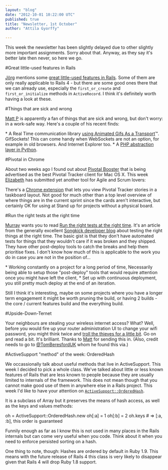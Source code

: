 ```yaml
---
layout: "blog"
date: "2012-10-01 10:22:00 UTC"
published: true
title: "Newsletter, 1st October"
author: "Attila Gyorffy"

---
```


This week the newsletter has been slightly delayed due to other slightly more important assignments. Sorry about that. Anyway, as they say it's better late then never, so here we go.  #Great little-used features in Rails  [Jörg](http://www.unboxedconsulting.com/people/joerg-diekmann) mentions some [great little-used features in Rails](http://blog.mitchcrowe.com/blog/2012/04/14/10-most-underused-activerecord-relation-methods). Some of them are only really applicable to Rails 4 - but there are some good ones there that we can already use, especially the `first_or_create` and `first_or_initialize` methods in `ActiveRecord`. I think it's definitely worth having a look at these.  #Things that are sick and wrong  [Matt P](http://www.unboxedconsulting.com/people/matt-peperell) is apparently a fan of things that are sick and wrong, but don't worry: in a work-safe way. Here's a couple of his recent finds:  \* A Real Time communication library [using Animated Gifs As a Transport](http://github.com/videlalvaro/gifsockets)™. GifSockets! This can come handy when WebSockets are not an option, for example in old browsers. And Internet Explorer too. \* A [PHP abstraction layer in Python](http://code.google.com/p/php-py/source/browse/trunk/src/php/php.py).  #Pivotal in Chrome  About two weeks ago I found out about [Pivotal Booster](http://pivotalbooster.com/) that is being advertised as the best Pivotal Tracker client for Mac OS X. This week [Elizabeth](http://www.unboxedconsulting.com/people/elizabeth-curson) has submitted yet another tool for Agile and Scrum lovers:  There's a [Chrome extension](http://chrome.google.com/webstore/detail/iegbkljacgfochoondhgibofiijnedjd) that lets you view Pivotal Tracker stories in a taskboard layout. Not good for much other than a top level overview of where things are in the current sprint since the cards aren't interactive, but certainly OK for using at Stand up for projects without a physical board.  #Run the right tests at the right time  [Murray](http://www.unboxedconsulting.com/people/murray-steele) wants you to read [Run the right tests at the right time](http://www.songkick.com/devblog/2012/09/27/run-the-right-tests-at-the-right-time/). It's an article from the generally excellent [Songkick developer blog](http://www.songkick.com/devblog/) about testing the right things at the right time. The basic gist is that they don't have automated tests for things that they wouldn't care if it was broken and they shipped. They have other post-deploy tools to catch the breaks and help them prioritise fixes. I don't know how much of this is applicable to the work you do in case you are not in the position of…  \* Working constantly on a project for a long period of time, Necessarily being able to setup those "post-deploy" tools that would require attention once you might have left the client, \* Set up with continuous deployment, you still pretty much deploy at the end of an iteration.  Still I think it's interesting, maybe on some projects where you have a longer term engagement it might be worth pruning the build, or having 2 builds - the core / current features build and the everything build.  #Upside-Down-Ternet  Your neighbours are stealing your wireless internet access? What? Well, before you would fire up your router administration UI to change your wifi password, you might think twice and [troll the thieves for a little bit](http://www.ex-parrot.com/pete/upside-down-ternet.html). Go on and read a bit. It's brilliant. Thanks to [Matt](http://www.unboxedconsulting.com/people/matt-frank) for sending this in. (Also, credit needs to go to [@TomBeresfordUK](http://twitter.com/TomBeresfordUK) whom he found this via.)  #ActiveSupport "method" of the week: OrderedHash  We occassionally talk about useful methods that live in ActiveSupport. This week I decided to pick a whole class. We've talked about little or less known features of Rails that are less known to people because they are usually limited to internals of the framework. This does not mean though that you cannot make good use of them in anywhere else in a Rails project. This week I'd like to have your attention on [`ActiveSupport::OrderedHash`](http://rubydoc.info/docs/rails/ActiveSupport/OrderedHash).  It is a subclass of Array but it preserves the means of hash access, as well as the keys and values methods:  oh = ActiveSupport::OrderedHash.new oh[:a] = 1 oh[:b] = 2 oh.keys # => [:a, :b], this order is guaranteed   Funnily enough as far as I know this is not used in many places in the Rails internals but can come very useful when you code. Think about it when you need to enforce persisted sorting on a hash.  One thing to note, though: Hashes are ordered by default in Ruby 1.9. This means with the future release of Rails 4 this class is very likely to disappear given that Rails 4 will drop Ruby 1.8 support.


